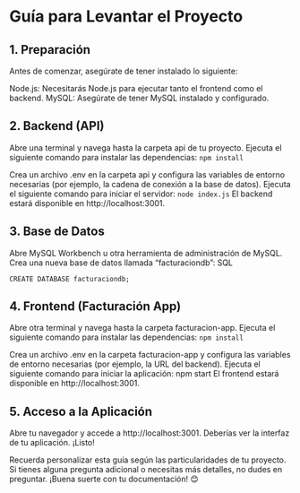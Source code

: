 # Guía para Levantar el Proyecto
## 1. Preparación
Antes de comenzar, asegúrate de tener instalado lo siguiente:

Node.js: Necesitarás Node.js para ejecutar tanto el frontend como el backend.
MySQL: Asegúrate de tener MySQL instalado y configurado.

## 2. Backend (API)
Abre una terminal y navega hasta la carpeta api de tu proyecto.
Ejecuta el siguiente comando para instalar las dependencias:
```npm install```

Crea un archivo .env en la carpeta api y configura las variables de entorno necesarias (por ejemplo, la cadena de conexión a la base de datos).
Ejecuta el siguiente comando para iniciar el servidor:
```node index.js```
El backend estará disponible en http://localhost:3001.

## 3. Base de Datos
Abre MySQL Workbench u otra herramienta de administración de MySQL.
Crea una nueva base de datos llamada “facturaciondb”:
SQL

```CREATE DATABASE facturaciondb;```

## 4. Frontend (Facturación App)
Abre otra terminal y navega hasta la carpeta facturacion-app.
Ejecuta el siguiente comando para instalar las dependencias:
```npm install```

Crea un archivo .env en la carpeta facturacion-app y configura las variables de entorno necesarias (por ejemplo, la URL del backend).
Ejecuta el siguiente comando para iniciar la aplicación:
npm start
El frontend estará disponible en http://localhost:3001.
## 5. Acceso a la Aplicación
Abre tu navegador y accede a http://localhost:3001. Deberías ver la interfaz de tu aplicación. ¡Listo!

Recuerda personalizar esta guía según las particularidades de tu proyecto. Si tienes alguna pregunta adicional o necesitas más detalles, no dudes en preguntar. ¡Buena suerte con tu documentación! 😊